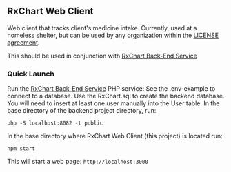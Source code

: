 ## RxChart Web Client

Web client that tracks client's medicine intake. Currently, used at a homeless shelter,
but can be used by any organization within the [LICENSE agreement](LICENSE.txt).

This should be used in conjunction with [RxChart Back-End Service](https://github.com/RyanNerd/rxchart-app)

### Quick Launch
Run the [RxChart Back-End Service](https://github.com/RyanNerd/rxchart-app) PHP service:
See the .env-example to connect to a database. Use the RxChart.sql to create the backend database.
You will need to insert at least one user manually into the User table. In the base directory of the backend project
directory, run:

`php -S localhost:8082 -t public`

In the base directory where RxChart Web Client (this project) is located run:

`npm start`

This will start a web page: `http://localhost:3000`
